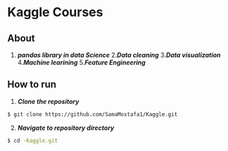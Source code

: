 # Kaggle Courses
## About
1. **_pandas library  in data Science_**
2.**_Data cleaning_**
3.**_Data visualization_**
4.**_Machine learining_**
5.**_Feature Engineering_**

## How to run
1. **_Clone the repository_**

```sh
$ git clone https://github.com/SamaMostafa1/Kaggle.git
```
2. **_Navigate to repository directory_**
```sh
$ cd -Kaggle.git
```
```





